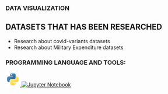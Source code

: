 ### DATA VISUALIZATION



<h2> DATASETS THAT HAS BEEN RESEARCHED </h2>
<ul>
  <li> Research about covid-variants datasets</li>
  <li>Research about Military Expenditure datasets</li>
  </ul>

### PROGRAMMING LANGUAGE AND TOOLS:
<a href="https://www.python.org" target="_blank"> <img src="https://raw.githubusercontent.com/devicons/devicon/master/icons/python/python-original.svg" alt="python" width="40" height="40"/> <img src="https://upload.wikimedia.org/wikipedia/commons/3/38/Jupyter_logo.svg" alt="Jupyter Notebook" width="40" height="40">
